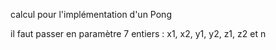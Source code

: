 calcul pour l'implémentation d'un Pong

il faut passer en paramètre 7 entiers : x1, x2, y1, y2, z1, z2 et n
